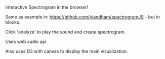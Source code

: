 Interactive Spectrogram in the browser!

Same as example in: https://github.com/vlandham/spectrogramJS - but in blocks.

Click 'analyze' to play the sound and create spectrogram.

Uses web audio api.

Also uses D3 with canvas to display the main visualization.
